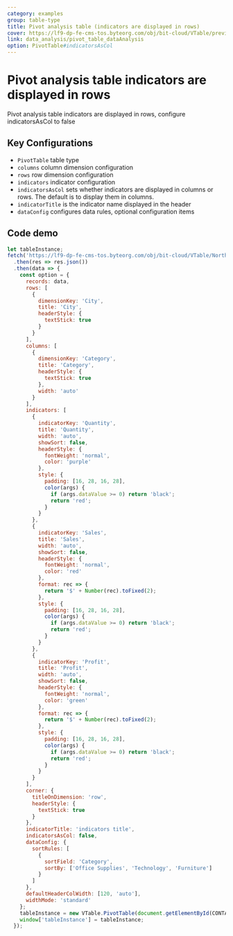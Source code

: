 ```yaml
---
category: examples
group: table-type
title: Pivot analysis table (indicators are displayed in rows)
cover: https://lf9-dp-fe-cms-tos.byteorg.com/obj/bit-cloud/VTable/preview/pivot-analysis-table-indicator-row.png
link: data_analysis/pivot_table_dataAnalysis
option: PivotTable#indicatorsAsCol
---
```


# Pivot analysis table indicators are displayed in rows

Pivot analysis table indicators are displayed in rows, configure indicatorsAsCol to false

## Key Configurations

- `PivotTable` table type
- `columns` column dimension configuration
- `rows` row dimension configuration
- `indicators` indicator configuration
- `indicatorsAsCol` sets whether indicators are displayed in columns or rows. The default is to display them in columns.
- `indicatorTitle` is the indicator name displayed in the header
- `dataConfig` configures data rules, optional configuration items

## Code demo

```javascript livedemo template=vtable
let tableInstance;
fetch('https://lf9-dp-fe-cms-tos.byteorg.com/obj/bit-cloud/VTable/North_American_Superstore_Pivot_data.json')
  .then(res => res.json())
  .then(data => {
    const option = {
      records: data,
      rows: [
        {
          dimensionKey: 'City',
          title: 'City',
          headerStyle: {
            textStick: true
          }
        }
      ],
      columns: [
        {
          dimensionKey: 'Category',
          title: 'Category',
          headerStyle: {
            textStick: true
          },
          width: 'auto'
        }
      ],
      indicators: [
        {
          indicatorKey: 'Quantity',
          title: 'Quantity',
          width: 'auto',
          showSort: false,
          headerStyle: {
            fontWeight: 'normal',
            color: 'purple'
          },
          style: {
            padding: [16, 28, 16, 28],
            color(args) {
              if (args.dataValue >= 0) return 'black';
              return 'red';
            }
          }
        },
        {
          indicatorKey: 'Sales',
          title: 'Sales',
          width: 'auto',
          showSort: false,
          headerStyle: {
            fontWeight: 'normal',
            color: 'red'
          },
          format: rec => {
            return '$' + Number(rec).toFixed(2);
          },
          style: {
            padding: [16, 28, 16, 28],
            color(args) {
              if (args.dataValue >= 0) return 'black';
              return 'red';
            }
          }
        },
        {
          indicatorKey: 'Profit',
          title: 'Profit',
          width: 'auto',
          showSort: false,
          headerStyle: {
            fontWeight: 'normal',
            color: 'green'
          },
          format: rec => {
            return '$' + Number(rec).toFixed(2);
          },
          style: {
            padding: [16, 28, 16, 28],
            color(args) {
              if (args.dataValue >= 0) return 'black';
              return 'red';
            }
          }
        }
      ],
      corner: {
        titleOnDimension: 'row',
        headerStyle: {
          textStick: true
        }
      },
      indicatorTitle: 'indicators title',
      indicatorsAsCol: false,
      dataConfig: {
        sortRules: [
          {
            sortField: 'Category',
            sortBy: ['Office Supplies', 'Technology', 'Furniture']
          }
        ]
      },
      defaultHeaderColWidth: [120, 'auto'],
      widthMode: 'standard'
    };
    tableInstance = new VTable.PivotTable(document.getElementById(CONTAINER_ID), option);
    window['tableInstance'] = tableInstance;
  });
```
